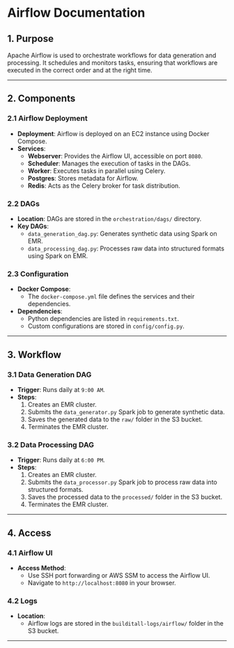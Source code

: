 # **Airflow Documentation**

## **1. Purpose**
Apache Airflow is used to orchestrate workflows for data generation and processing. It schedules and monitors tasks, ensuring that workflows are executed in the correct order and at the right time.

---

## **2. Components**
### **2.1 Airflow Deployment**
- **Deployment**: Airflow is deployed on an EC2 instance using Docker Compose.
- **Services**:
  - **Webserver**: Provides the Airflow UI, accessible on port `8080`.
  - **Scheduler**: Manages the execution of tasks in the DAGs.
  - **Worker**: Executes tasks in parallel using Celery.
  - **Postgres**: Stores metadata for Airflow.
  - **Redis**: Acts as the Celery broker for task distribution.

### **2.2 DAGs**
- **Location**: DAGs are stored in the `orchestration/dags/` directory.
- **Key DAGs**:
  - `data_generation_dag.py`: Generates synthetic data using Spark on EMR.
  - `data_processing_dag.py`: Processes raw data into structured formats using Spark on EMR.

### **2.3 Configuration**
- **Docker Compose**:
  - The `docker-compose.yml` file defines the services and their dependencies.
- **Dependencies**:
  - Python dependencies are listed in `requirements.txt`.
  - Custom configurations are stored in `config/config.py`.

---

## **3. Workflow**
### **3.1 Data Generation DAG**
- **Trigger**: Runs daily at `9:00 AM`.
- **Steps**:
  1. Creates an EMR cluster.
  2. Submits the `data_generator.py` Spark job to generate synthetic data.
  3. Saves the generated data to the `raw/` folder in the S3 bucket.
  4. Terminates the EMR cluster.

### **3.2 Data Processing DAG**
- **Trigger**: Runs daily at `6:00 PM`.
- **Steps**:
  1. Creates an EMR cluster.
  2. Submits the `data_processor.py` Spark job to process raw data into structured formats.
  3. Saves the processed data to the `processed/` folder in the S3 bucket.
  4. Terminates the EMR cluster.

---

## **4. Access**
### **4.1 Airflow UI**
- **Access Method**:
  - Use SSH port forwarding or AWS SSM to access the Airflow UI.
  - Navigate to `http://localhost:8080` in your browser.

### **4.2 Logs**
- **Location**:
  - Airflow logs are stored in the `builditall-logs/airflow/` folder in the S3 bucket.

---